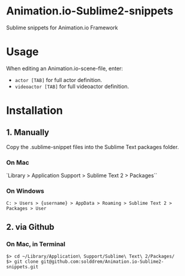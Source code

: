 Animation.io-Sublime2-snippets
==============================

Sublime snippets for Animation.io Framework

# Usage

When editing an Animation.io-scene-file, enter:

* `actor [TAB]` for full actor definition.
* `videoactor [TAB]` for full videoactor definition.

# Installation


## 1. Manually

Copy the .sublime-snippet files into the Sublime Text pack­ages folder.

### On Mac
`Library > Application Support > Sublime Text 2 > Packages``


### On Windows
`C: > Users > {username} > AppData > Roaming > Sublime Text 2 > Packages > User`

## 2. via Github

### On Mac, in Terminal
```
$> cd ~/Library/Application\ Support/Sublime\ Text\ 2/Packages/
$> git clone git@github.com:solddrem/Animation.io-Sublime2-snippets.git
```